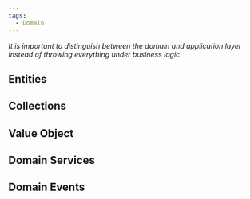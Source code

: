 ```yaml
---
tags:
  - Domain
---
```



*It is important to distinguish between the domain and application layer Instead of throwing everything under business logic*
## Entities 
## Collections

## Value Object

## Domain Services

## Domain Events